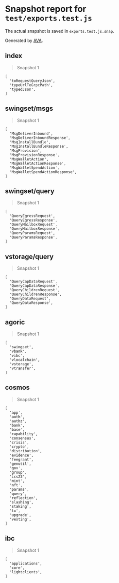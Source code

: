 # Snapshot report for `test/exports.test.js`

The actual snapshot is saved in `exports.test.js.snap`.

Generated by [AVA](https://avajs.dev).

## index

> Snapshot 1

    [
      'toRequestQueryJson',
      'typeUrlToGrpcPath',
      'typedJson',
    ]

## swingset/msgs

> Snapshot 1

    [
      'MsgDeliverInbound',
      'MsgDeliverInboundResponse',
      'MsgInstallBundle',
      'MsgInstallBundleResponse',
      'MsgProvision',
      'MsgProvisionResponse',
      'MsgWalletAction',
      'MsgWalletActionResponse',
      'MsgWalletSpendAction',
      'MsgWalletSpendActionResponse',
    ]

## swingset/query

> Snapshot 1

    [
      'QueryEgressRequest',
      'QueryEgressResponse',
      'QueryMailboxRequest',
      'QueryMailboxResponse',
      'QueryParamsRequest',
      'QueryParamsResponse',
    ]

## vstorage/query

> Snapshot 1

    [
      'QueryCapDataRequest',
      'QueryCapDataResponse',
      'QueryChildrenRequest',
      'QueryChildrenResponse',
      'QueryDataRequest',
      'QueryDataResponse',
    ]

## agoric

> Snapshot 1

    [
      'swingset',
      'vbank',
      'vibc',
      'vlocalchain',
      'vstorage',
      'vtransfer',
    ]

## cosmos

> Snapshot 1

    [
      'app',
      'auth',
      'authz',
      'bank',
      'base',
      'capability',
      'consensus',
      'crisis',
      'crypto',
      'distribution',
      'evidence',
      'feegrant',
      'genutil',
      'gov',
      'group',
      'ics23',
      'mint',
      'nft',
      'params',
      'query',
      'reflection',
      'slashing',
      'staking',
      'tx',
      'upgrade',
      'vesting',
    ]

## ibc

> Snapshot 1

    [
      'applications',
      'core',
      'lightclients',
    ]
